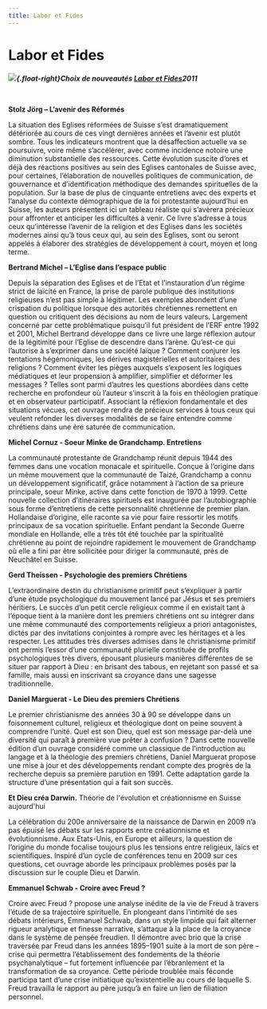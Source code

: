 ```yaml
---
title: Labor et Fides
---
```


Labor et Fides
==============

***![](/images/logo.jpg){.float-right}Choix de nouveautés [Labor et Fides](http://www.laboretfides.com/?cat=new)2011***

 

 **Stolz Jörg – L’avenir des Réformés**

La situation des Eglises réformées de Suisse s’est dramatiquement détériorée au cours de ces vingt dernières années et l’avenir est plutôt sombre. Tous les indicateurs montrent que la désaffection actuelle va se poursuivre, voire même s’accélérer, avec comme incidence notoire une diminution substantielle des ressources. Cette évolution suscite d’ores et déjà des réactions positives au sein des Eglises cantonales de Suisse avec, pour certaines, l’élaboration de nouvelles politiques de communication, de gouvernance et d’identification méthodique des demandes spirituelles de la population. Sur la base de plus de cinquante entretiens avec des experts et l’analyse du contexte démographique de la foi protestante aujourd’hui en Suisse, les auteurs présentent ici un tableau réaliste qui s’avèrera précieux pour affronter et anticiper les difficultés à venir. Ce livre s’adresse à tous ceux qu’intéresse l’avenir de la religion et des Eglises dans les sociétés modernes ainsi qu’à tous ceux qui, au sein des Eglises, sont ou seront appelés à élaborer des stratégies de développement à court, moyen et long terme.

**Bertrand Michel – L’Eglise dans l’espace public**

Depuis la séparation des Eglises et de l’Etat et l’instauration d’un régime strict de laïcité en France, la prise de parole publique des institutions religieuses n’est pas simple à légitimer. Les exemples abondent d’une crispation du politique lorsque des autorités chrétiennes remettent en question ou critiquent des décisions au nom de leurs valeurs. Largement concerné par cette problématique puisqu’il fut président de l’ERF entre 1992 et 2001, Michel Bertrand développe dans ce livre une large réflexion autour de la légitimité pour l’Eglise de descendre dans l’arène. Qu’est-ce qui l’autorise à s’exprimer dans une société laïque ? Comment conjurer les tentations hégémoniques, les dérives magistérielles et autoritaires des religions ? Comment éviter les pièges auxquels s’exposent les logiques médiatiques et leur propension à amplifier, simplifier et déformer les messages ? Telles sont parmi d’autres les questions abordées dans cette recherche en profondeur où l’auteur s’inscrit à la fois en théologien pratique et en observateur participatif. Associant la réflexion fondamentale et des situations vécues, cet ouvrage rendra de précieux services à tous ceux qui veulent refonder les diverses modalités de se faire entendre comme chrétiens dans une ère saturée de communication.

**Michel Cornuz - Soeur Minke de Grandchamp. Entretiens**

La communauté protestante de Grandchamp réunit depuis 1944 des femmes dans une vocation monacale et spirituelle. Conçue à l’origine dans un même mouvement que la communauté de Taizé, Grandchamp a connu un développement significatif, grâce notamment à l’action de sa prieure principale, soeur Minke, active dans cette fonction de 1970 à 1999. Cette nouvelle collection d’itinéraires spirituels est inaugurée par l’autobiographie sous forme d’entretiens de cette personnalité chrétienne de premier plan. Hollandaise d’origine, elle raconte sa vie pour faire ressortir les motifs principaux de sa vocation spirituelle. Enfant pendant la Seconde Guerre mondiale en Hollande, elle a très tôt été touchée par la spiritualité chrétienne au point de rejoindre rapidement le mouvement de Grandchamp où elle a fini par être sollicitée pour diriger la communauté, près de Neuchâtel en Suisse.

**Gerd Theissen - Psychologie des premiers Chrétiens**

L’extraordinaire destin du christianisme primitif peut s’expliquer à partir d’une étude psychologique du mouvement lancé par Jésus et ses premiers héritiers. Le succès d’un petit cercle religieux comme il en existait tant à l’époque tient à la manière dont les premiers chrétiens ont su intégrer dans une même communauté des comportements religieux a priori antagonistes, dictés par des invitations conjointes à rompre avec les héritages et à les respecter. Les attitudes très diverses admises dans le christianisme primitif ont permis l’essor d’une communauté plurielle constituée de profils psychologiques très divers, épousant plusieurs manières différentes de se situer par rapport à Dieu : en brisant des tabous, en rejetant son passé et sa famille, mais aussi en inscrivant sa croyance dans une sagesse traditionnelle.

**Daniel Marguerat - Le Dieu des premiers Chrétiens**

Le premier christianisme des années 30 à 90 se développe dans un foisonnement culturel, religieux et théologique dont on peine souvent à comprendre l’unité. Quel est son Dieu, quel est son message par-delà une diversité qui paraît à première vue prêter à confusion ? Dans cette nouvelle édition d’un ouvrage considéré comme un classique de l’introduction au langage et à la théologie des premiers chrétiens, Daniel Marguerat propose une mise à jour et des développements rendant compte des progrès de la recherche depuis sa première parution en 1991. Cette adaptation garde la structure d’une présentation qui a fait son succès.

**Et Dieu créa Darwin.** Théorie de l'évolution et créationnisme en Suisse aujourd'hui

La célébration du 200e anniversaire de la naissance de Darwin en 2009 n’a pas épuisé les débats sur les rapports entre créationnisme et évolutionnisme. Aux Etats-Unis, en Europe et ailleurs, la question de l’origine du monde focalise toujours plus les tensions entre religieux, laïcs et scientifiques. Inspiré d’un cycle de conférences tenu en 2009 sur ces questions, cet ouvrage aborde les principaux problèmes posés par la discussion sur le couple Dieu et Darwin.

**Emmanuel Schwab - Croire avec Freud ?**

Croire avec Freud ? propose une analyse inédite de la vie de Freud à travers l’étude de sa trajectoire spirituelle. En plongeant dans l’intimité de ses débats intérieurs, Emmanuel Schwab, dans un style limpide qui fait alterner rigueur analytique et finesse narrative, s’attaque à la place de la croyance dans le système de pensée freudien. Il démontre avec brio que la crise traversée par Freud dans les années 1895–1901 suite à la mort de son père – crise qui permettra l’établissement des fondements de la théorie psychanalytique – fut fortement influencée par l’ébranlement et la transformation de sa croyance. Cette période troublée mais féconde participa tant d’une crise initiatique qu’existentielle au cours de laquelle S. Freud travailla le rapport au père jusqu’à en faire un lien de filiation personnel.
